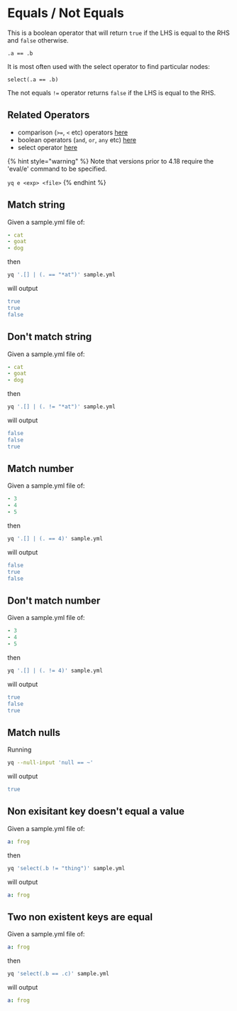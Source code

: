 # Equals / Not Equals

This is a boolean operator that will return `true` if the LHS is equal to the RHS and `false` otherwise.

```
.a == .b
```

It is most often used with the select operator to find particular nodes:

```
select(.a == .b)
```

The not equals `!=` operator returns `false` if the LHS is equal to the RHS.

## Related Operators

- comparison (`>=`, `<` etc) operators [here](https://mikefarah.gitbook.io/yq/operators/compare)
- boolean operators (`and`, `or`, `any` etc) [here](https://mikefarah.gitbook.io/yq/operators/boolean-operators)
- select operator [here](https://mikefarah.gitbook.io/yq/operators/select)


{% hint style="warning" %}
Note that versions prior to 4.18 require the 'eval/e' command to be specified.&#x20;

`yq e <exp> <file>`
{% endhint %}

## Match string
Given a sample.yml file of:
```yaml
- cat
- goat
- dog
```
then
```bash
yq '.[] | (. == "*at")' sample.yml
```
will output
```yaml
true
true
false
```

## Don't match string
Given a sample.yml file of:
```yaml
- cat
- goat
- dog
```
then
```bash
yq '.[] | (. != "*at")' sample.yml
```
will output
```yaml
false
false
true
```

## Match number
Given a sample.yml file of:
```yaml
- 3
- 4
- 5
```
then
```bash
yq '.[] | (. == 4)' sample.yml
```
will output
```yaml
false
true
false
```

## Don't match number
Given a sample.yml file of:
```yaml
- 3
- 4
- 5
```
then
```bash
yq '.[] | (. != 4)' sample.yml
```
will output
```yaml
true
false
true
```

## Match nulls
Running
```bash
yq --null-input 'null == ~'
```
will output
```yaml
true
```

## Non exisitant key doesn't equal a value
Given a sample.yml file of:
```yaml
a: frog
```
then
```bash
yq 'select(.b != "thing")' sample.yml
```
will output
```yaml
a: frog
```

## Two non existent keys are equal
Given a sample.yml file of:
```yaml
a: frog
```
then
```bash
yq 'select(.b == .c)' sample.yml
```
will output
```yaml
a: frog
```

